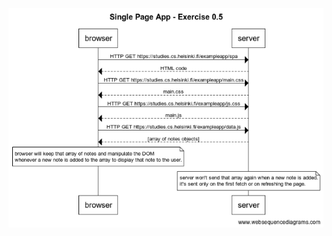 ![a digram to show the process between the browser and server when the user goes to the single page app version of the notes app](../images/ex05.png)